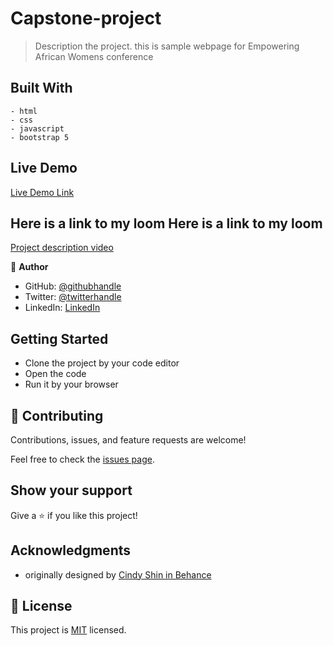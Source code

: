 # Capstone-project

> Description the project.
this is sample webpage for Empowering African Womens conference

## Built With
    - html
    - css 
    - javascript
    - bootstrap 5

## Live Demo 

[Live Demo Link](https://abigiyaty.github.io/Empowering-African-Women//)

## Here is a link to my loom Here is a link to my loom

[Project description video](https://www.loom.com/share/b22a80543d3e49198d01432e7e6a8960/)

👤 **Author**

- GitHub: [@githubhandle](https://github.com/AbigiyaTY)
- Twitter: [@twitterhandle](https://twitter.com/AbigiyaTY)
- LinkedIn: [LinkedIn](https://www.linkedin.com/in/abigiya-tadesse-6a0052234)

## Getting Started

- Clone the project by your code editor
- Open the code
- Run it by your browser

## 🤝 Contributing

Contributions, issues, and feature requests are welcome!

Feel free to check the [issues page](../../issues/).

## Show your support

Give a ⭐️ if you like this project!

## Acknowledgments

- originally designed by [Cindy Shin in Behance](https://www.behance.net/gallery/29845175/CC-Global-Summit-2015)

## 📝 License


This project is [MIT](./MIT.md) licensed.

